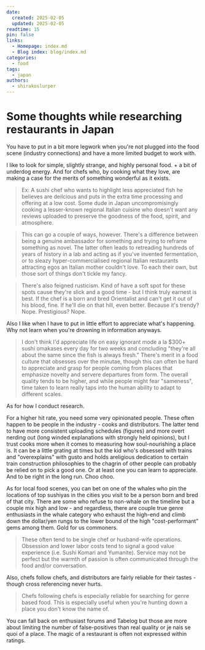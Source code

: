 ```yaml
---
date:
  created: 2025-02-05
  updated: 2025-02-05
readtime: 15
pin: false
links:
  - Homepage: index.md
  - Blog index: blog/index.md
categories:
  - food
tags:
  - japan
authors:
  - shirakoslurper
---
```


# Some thoughts while researching restaurants in Japan

You have to put in a bit more legwork when you're not plugged into the food scene (industry connections) and have a more limited budget to work with.

I like to look for simple, slightly strange, and highly personal food. + a bit of underdog energy. And for chefs who, by cooking what they love, are making a case for the merits of something wonderful as it exists.

> Ex: A sushi chef who wants to highlight less appreciated fish he believes are deilcious and puts in the extra time processing and offering at a low cost. Some dude in Japan uncompromisingly cooking a lesser-known regional Italian cuisine who doesn't want any reviews uploaded to preserve the goodness of the food, spirit, and atmosphere.

> This can go a couple of ways, however. There's a difference between being a genuine ambassador for something and trying to reframe something as novel. The latter often leads to retreading hundreds of years of history in a lab and acting as if you've invented fermentation, or to sleazy hyper-commercialised regional Italian restaurants attracting egos an Italian mother couldn't love. To each their own, but those sort of things don't tickle my fancy.

> There's also feigned rusticism. Kind of have a soft spot for these spots cause they're slick and a good time - but I think truly earnest is best. If the chef is a born and bred Orientalist and can't get it out of his blood, fine. If he'll die on that hill, even better. Because it's trendy? Nope. Prestigious? Nope.

Also I like when I have to put in little effort to appreciate what's happening. Why not learn when you're drowning in information anyways.

> I don't think I'd appreciate life on easy ignorant mode a la $300+ sushi omakases every day for two weeks and concluding "they're all about the same since the fish is always fresh." There's merit in a food culture that obsesses over the minutae, though this can often be hard to appreciate and grasp for people coming from places that emphasize novelty and servere departures from form. The overall quality tends to be higher, and while people might fear "sameness", time taken to learn really taps into the human ability to adapt to different scales. 

As for how I conduct research.

For a higher hit rate, you need some very opinionated people. These often happen to be people in the industry - cooks and distributors. The latter tend to have more consistent uploading schedules (figures) and more overt nerding out (long winded explanations with strongly held opinions), but I trust cooks more when it comes to measuring how soul-nourishing a place is. It can be a little grating at times but the kid who's obsessed with trains and "overexplains" with gusto and holds areligious dedication to certain train construction philosophies to the chagrin of other people can probably be relied on to pick a good one. Or at least one you can learn to appreciate. And to be right in the long run. Choo choo.

As for local food scenes, you can bet on one of the whales who pin the locations of top sushiyas in the cities you visit to be a person born and bred of that city. There are some who refuse to non-whale on the timeline but a couple mix high and low - and regardless, there are couple true genre enthusiasts in the whale category who exhaust the high-end and climb down the dollar/yen rungs to the lower bound of the high "cost-performant" gems among them. Gold for us commoners.

> These often tend to be single chef or husband-wife operations. Obsession and lower labor costs tend to signal a good value experience (i.e. Sushi Komari and Yumanite). Service may not be perfect but the warmth of passion is often communicated through the food and/or conversation.

Also, chefs follow chefs, and distributors are fairly reliable for their tastes - though cross referencing never hurts. 

> Chefs following chefs is especially reliable for searching for genre based food. This is especially useful when you're hunting down a place you don't know the name of.

You can fall back on enthusiast forums and Tabelog but those are more about limiting the number of false-positives than real quality or je nais se quoi of a place. The magic of a restaurant is often not expressed within ratings.

